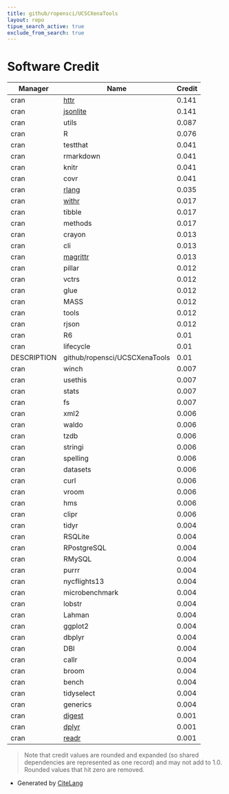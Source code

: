 ```yaml
---
title: github/ropensci/UCSCXenaTools
layout: repo
tipue_search_active: true
exclude_from_search: true
---
```

# Software Credit

|Manager|Name|Credit|
|-------|----|------|
|cran|[httr](https://httr.r-lib.org/)|0.141|
|cran|[jsonlite](https://arxiv.org/abs/1403.2805 (paper))|0.141|
|cran|utils|0.087|
|cran|R|0.076|
|cran|testthat|0.041|
|cran|rmarkdown|0.041|
|cran|knitr|0.041|
|cran|covr|0.041|
|cran|[rlang](https://rlang.r-lib.org)|0.035|
|cran|[withr](https://withr.r-lib.org)|0.017|
|cran|tibble|0.017|
|cran|methods|0.017|
|cran|crayon|0.013|
|cran|cli|0.013|
|cran|[magrittr](https://magrittr.tidyverse.org)|0.013|
|cran|pillar|0.012|
|cran|vctrs|0.012|
|cran|glue|0.012|
|cran|MASS|0.012|
|cran|tools|0.012|
|cran|rjson|0.012|
|cran|R6|0.01|
|cran|lifecycle|0.01|
|DESCRIPTION|github/ropensci/UCSCXenaTools|0.01|
|cran|winch|0.007|
|cran|usethis|0.007|
|cran|stats|0.007|
|cran|fs|0.007|
|cran|xml2|0.006|
|cran|waldo|0.006|
|cran|tzdb|0.006|
|cran|stringi|0.006|
|cran|spelling|0.006|
|cran|datasets|0.006|
|cran|curl|0.006|
|cran|vroom|0.006|
|cran|hms|0.006|
|cran|clipr|0.006|
|cran|tidyr|0.004|
|cran|RSQLite|0.004|
|cran|RPostgreSQL|0.004|
|cran|RMySQL|0.004|
|cran|purrr|0.004|
|cran|nycflights13|0.004|
|cran|microbenchmark|0.004|
|cran|lobstr|0.004|
|cran|Lahman|0.004|
|cran|ggplot2|0.004|
|cran|dbplyr|0.004|
|cran|DBI|0.004|
|cran|callr|0.004|
|cran|broom|0.004|
|cran|bench|0.004|
|cran|tidyselect|0.004|
|cran|generics|0.004|
|cran|[digest](https://github.com/eddelbuettel/digest)|0.001|
|cran|[dplyr](https://dplyr.tidyverse.org)|0.001|
|cran|[readr](https://readr.tidyverse.org)|0.001|


> Note that credit values are rounded and expanded (so shared dependencies are represented as one record) and may not add to 1.0. Rounded values that hit zero are removed.


- Generated by [CiteLang](https://github.com/vsoch/citelang)
